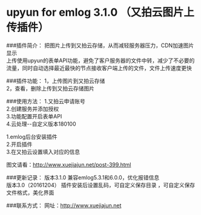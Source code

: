 upyun for emlog 3.1.0 （又拍云图片上传插件）
===========================================

###插件简介：
把图片上传到又拍云存储，从而减轻服务器压力，CDN加速图片显示   
上传使用upyun的表单API功能，避免了客户服务器的文件中转，减少了不必要的流量，同时自动选择最近最快的节点接收客户端上传的文件，文件上传速度更快

###插件功能：
1，上传图片到又拍云存储   
2，查看，删除上传到又拍云存储图片   


###使用方法：
1.又拍云申请账号   
2.创建服务并添加授权   
3.功能配置开启表单API   
4.云处理--自定义版本180100   
   

1.emlog后台安装插件   
2.开启插件   
3.在又拍云设置填入对应的信息   


图文请看：http://www.xuejiajun.net/post-399.html

###更新记录：
版本3.1.0  兼容emlog5.3.1和6.0.0，优化报错信息      
版本3.0（20161204） 插件安装后设置乱码，可自定义保存目录 ，可自定义保存文件格式，美化界面 

###联系方式：
网址：http://www.xuejiajun.net
